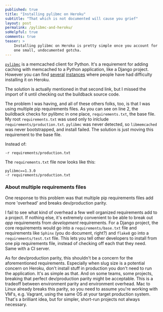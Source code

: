```yaml
---
published: true
title: "Installing pylibmc on Heroku"
subtitle: "That which is not documented will cause you grief"
layout: post
permalink: /pylibmc-and-heroku/
soHelpful: true
comments: true
teaser: >
    Installing pylibmc on Heroku is pretty simple once you account for
    one small, undocumented gotcha.
---
```


[`pylibmc`](https://pypi.python.org/pypi/pylibmc) is a memcached client
for Python. It's a requirement for adding caching with memcached to a
Python application, like a Django project. However you can find
[several](http://stackoverflow.com/questions/11507639/memcached-on-heroku-w-django-cant-install-pylibmc-memcacheify)
[instances](http://stackoverflow.com/questions/14688799/heroku-django-error-when-installing-pylibmc)
where people have had difficulty installing it on Heroku.

The solution is actually mentioned in that second link, but I missed the
import of it until checking out the buildback source code.

<script src="https://gist.github.com/bennylope/0e01a8ffef65374e5e0c.js">&nbsp;</script>

The problem I was having, and all of these others folks, too, is that I
was using multiple pip requirements files. As you can see on line 2, the
buildback checks for pylibmc in one place, `requirements.txt`, the base
file. My root `requirements.txt` was used only to inlclude
`requirements/production.txt`. `pylibmc` was never detected, so
`libmemcached` was never bootstrapped, and install failed. The solution
is just moving this requirement to the base file.

Instead of:

    -r requirements/production.txt

The `requirements.txt` file now looks like this:

    pylibmc==1.3.0
    -r requirements/production.txt

### About multiple requirements files

One response to this problem was that multiple pip requirements files
add more 'overhead' and breaks dev/production parity.

I fail to see what kind of overhead a few well organized requirements
add to a project. If nothing else, it's extremely convenient to be able
to break out *app* requirements from *development* requirements. For a
Django project, the core requirements would go into a `requirements/base.txt`
file and requirements like `Sphinx` (you do document, right?) and
`flake8` go into a `requirements/test.txt` file. This lets you tell
other developers to install from one pip requirements file, instead of
checking off each that they need. Same with a CI server.

As for dev/production parity, this shouldn't be a concern for the
aforementioned requirements. Especially when slug size is a potential
concern on Heroku, don't install stuff in production you don't need to
run the application. It's as simple as that. And on some teams, some
projects, breaking that perfect dev/production parity might be
acceptable. This is a tradeoff between environment parity and
environment overhead. Mac to Linux already breaks this parity, so you
need to assume you're working with VM's, e.g. Vagrant, using the same OS
at your target production system. That's a brilliant idea, but for
simpler, short-run projects not always necessary.
